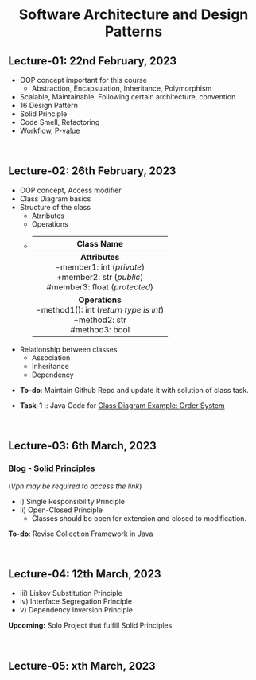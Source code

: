 <h1 align="center">Software Architecture and Design Patterns</h1>

<h2>Lecture-01: 22nd February, 2023</h2>

- OOP concept important for this course
    - Abstraction, Encapsulation, Inheritance, Polymorphism
- Scalable, Maintainable, Following certain architecture, convention
- 16 Design Pattern
- Solid Principle
- Code Smell, Refactoring
- Workflow, P-value

<br><h2>Lecture-02: 26th February, 2023</h2>

- OOP concept, Access modifier
- Class Diagram basics
- Structure of the class
    - Atrributes
    - Operations
    - | Class Name |
      | :--: |
      | **Attributes**<br>-member1: int (*private*)<br>+member2: str (*public*)<br>#member3: float (*protected*)|
      | **Operations**<br>-method1(): int (*return type is int*)<br>+method2: str<br>#method3: bool|
- Relationship between classes
    - Association
    - Inheritance
    - Dependency

* **To-do**: Maintain Github Repo and update it with solution of class task.

* **Task-1** :: Java Code for [Class Diagram Example: Order System](https://www.visual-paradigm.com/guide/uml-unified-modeling-language/uml-class-diagram-tutorial/)

<br><h2>Lecture-03: 6th March, 2023</h2>

### Blog - [**Solid Principles**](https://shuhanmirza.medium.com/s-o-l-i-d-principle-the-superheros-guide-to-writing-clean-code-d67324506ecf) 

(*Vpn may be required to access the link*)

- i) Single Responsibility Principle
- ii) Open-Closed Principle 
    - Classes should be open for extension and closed to modification.

**To-do**: Revise Collection Framework in Java

<br><h2>Lecture-04: 12th March, 2023</h2>

- iii) Liskov Substitution Principle
- iv) Interface Segregation Principle
- v) Dependency Inversion Principle

**Upcoming:** Solo Project that fulfill Solid Principles

<br><h2>Lecture-05: xth March, 2023</h2>